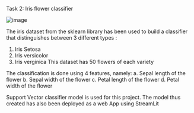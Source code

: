 Task 2: Iris flower classifier

![image](https://github.com/Aurum24-dev/CBTCIP/assets/90983212/28dc59f2-0187-4940-9a86-66186dfcf435)

The iris dataset from the sklearn library has been used to build a classifier that distinguishes between 3 different types :
1. Iris Setosa
2. Iris versicolor
3. Iris verginica
This dataset has 50 flowers of each variety

The classification is done using 4 features, namely:
a. Sepal length of the flower
b. Sepal width of the flower
c. Petal length of the flower
d. Petal width of the flower

Support Vector classifier model is used for this project. The model thus created has also been deployed as a web App using StreamLit
